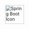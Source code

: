 
<img src="https://github.com/Ignacio-Trottaa/Ignacio-Trottaa/assets/146495363/30ee6571-2468-4f5b-88d3-46b00c4092a3" alt="Spring Boot Icon" width="60" height="60">
<!-- <img src="" alt=" Icon" width="60" height="60"> --!>


